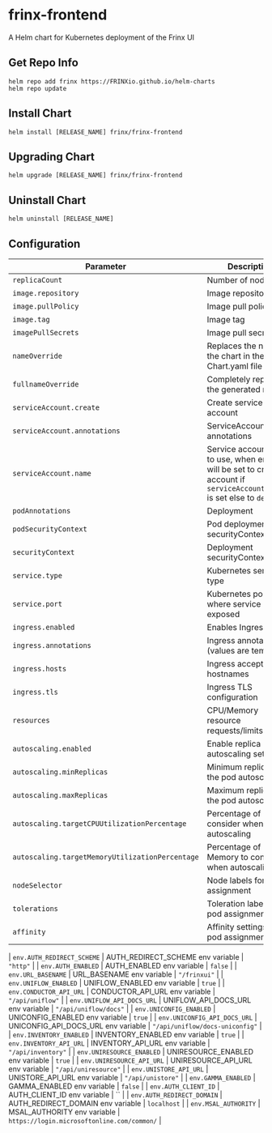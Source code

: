 # frinx-frontend

A Helm chart for Kubernetes deployment of the Frinx UI

## Get Repo Info

```console
helm repo add frinx https://FRINXio.github.io/helm-charts
helm repo update
```

## Install Chart

```console
helm install [RELEASE_NAME] frinx/frinx-frontend
```

## Upgrading Chart

```console
helm upgrade [RELEASE_NAME] frinx/frinx-frontend
```

## Uninstall Chart

```console
helm uninstall [RELEASE_NAME]
```

## Configuration

| Parameter | Description | Default |
|-----------|-------------|---------|
| `replicaCount` | Number of nodes | `1` |
| `image.repository` | Image repository | `frinx/krakend` |
| `image.pullPolicy` | Image pull policy | `IfNotPresent` |
| `image.tag` | Image tag | `1.0.2` |
| `imagePullSecrets` | Image pull secrets | `{}` |
| `nameOverride` | Replaces the name of the chart in the Chart.yaml file | `""` |
| `fullnameOverride` |  Completely replaces the generated name | `""` |
| `serviceAccount.create` | Create service account | `true` |
| `serviceAccount.annotations` | ServiceAccount annotations | `{}` |
| `serviceAccount.name` | Service account name to use, when empty will be set to created account if `serviceAccount.create` is set else to `default` | `""` |
| `podAnnotations` | Deployment | `{}` |
| `podSecurityContext` | Pod deployment securityContext | `{}` |
| `securityContext` | Deployment securityContext | `{}` |
| `service.type` | Kubernetes service type | `ClusterIP` |
| `service.port` | Kubernetes port where service is exposed | `8888` |
| `ingress.enabled` | Enables Ingress | `false` |
| `ingress.annotations` | Ingress annotations (values are templated) | `{}` |
| `ingress.hosts` | Ingress accepted hostnames  | `[]` |
| `ingress.tls` | Ingress TLS configuration | `[]` |
| `resources` | CPU/Memory resource requests/limits | `{}` |
| `autoscaling.enabled` | Enable replica autoscaling settings | `false` |
| `autoscaling.minReplicas` | Minimum replicas for the pod autoscaling | `1` |
| `autoscaling.maxReplicas` | Maximum replicas for the pod autoscaling | `100` |
| `autoscaling.targetCPUUtilizationPercentage` | Percentage of CPU to consider when autoscaling | `80` |
| `autoscaling.targetMemoryUtilizationPercentage` | Percentage of Memory to consider when autoscaling | |
| `nodeSelector` | Node labels for pod assignment | `{}` |
| `tolerations` | Toleration labels for pod assignment | `[]` |
| `affinity` | Affinity settings for pod assignment | `{}` |

| `env.AUTH_REDIRECT_SCHEME` | AUTH_REDIRECT_SCHEME env variable | `"http"` |
| `env.AUTH_ENABLED` | AUTH_ENABLED env variable | `false` |
| `env.URL_BASENAME` | URL_BASENAME env variable | `"/frinxui"` |
| `env.UNIFLOW_ENABLED` | UNIFLOW_ENABLED env variable | `true` |
| `env.CONDUCTOR_API_URL` | CONDUCTOR_API_URL env variable | `"/api/uniflow"` |
| `env.UNIFLOW_API_DOCS_URL` | UNIFLOW_API_DOCS_URL env variable | `"/api/uniflow/docs"` |
| `env.UNICONFIG_ENABLED` | UNICONFIG_ENABLED env variable | `true` |
| `env.UNICONFIG_API_DOCS_URL` | UNICONFIG_API_DOCS_URL env variable | `"/api/uniflow/docs-uniconfig"` |
| `env.INVENTORY_ENABLED` | INVENTORY_ENABLED env variable | `true` |
| `env.INVENTORY_API_URL` | INVENTORY_API_URL env variable | `"/api/inventory"` |
| `env.UNIRESOURCE_ENABLED` | UNIRESOURCE_ENABLED env variable | `true` |
| `env.UNIRESOURCE_API_URL` | UNIRESOURCE_API_URL env variable | `"/api/uniresource"` |
| `env.UNISTORE_API_URL` | UNISTORE_API_URL env variable | `"/api/unistore"` |
| `env.GAMMA_ENABLED` | GAMMA_ENABLED env variable | `false` |
| `env.AUTH_CLIENT_ID` | AUTH_CLIENT_ID env variable | `` |
| `env.AUTH_REDIRECT_DOMAIN` | AUTH_REDIRECT_DOMAIN env variable | `localhost` |
| `env.MSAL_AUTHORITY` | MSAL_AUTHORITY env variable | `https://login.microsoftonline.com/common/` |
